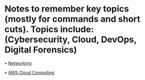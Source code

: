 # Notes to remember key topics (mostly for commands and short cuts). Topics include: (Cybersecurity, Cloud, DevOps, Digital Forensics)

• [Networking](https://github.com/cyberjalen/my-notes/blob/996070829b324dbac1fdf913522bd04106b4f0af/sections/networking.md)

• [AWS Cloud Computing](https://github.com/cyberjalen/my-notes/blob/996070829b324dbac1fdf913522bd04106b4f0af/sections/aws%20cloud%20computing.md)
